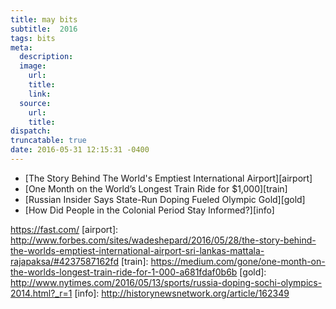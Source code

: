 ```yaml
---
title: may bits
subtitle:  2016
tags: bits
meta:
  description:
  image:
    url:
    title:
    link:
  source:
    url:
    title:
dispatch:
truncatable: true
date: 2016-05-31 12:15:31 -0400
---
```

* [The Story Behind The World's Emptiest International Airport][airport]
* [One Month on the World’s Longest Train Ride for $1,000][train]
* [Russian Insider Says State-Run Doping Fueled Olympic Gold][gold]
* [How Did People in the Colonial Period Stay Informed?][info]

https://fast.com/
[airport]: http://www.forbes.com/sites/wadeshepard/2016/05/28/the-story-behind-the-worlds-emptiest-international-airport-sri-lankas-mattala-rajapaksa/#4237587162fd
[train]: https://medium.com/gone/one-month-on-the-worlds-longest-train-ride-for-1-000-a681fdaf0b6b
[gold]: http://www.nytimes.com/2016/05/13/sports/russia-doping-sochi-olympics-2014.html?_r=1
[info]: http://historynewsnetwork.org/article/162349

